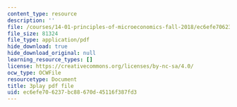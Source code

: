 ```yaml
---
content_type: resource
description: ''
file: /courses/14-01-principles-of-microeconomics-fall-2018/ec6efe706237bc88670d45116f387fd3_a9Uz7tXETq4.pdf
file_size: 81324
file_type: application/pdf
hide_download: true
hide_download_original: null
learning_resource_types: []
license: https://creativecommons.org/licenses/by-nc-sa/4.0/
ocw_type: OCWFile
resourcetype: Document
title: 3play pdf file
uid: ec6efe70-6237-bc88-670d-45116f387fd3
---
```

